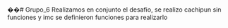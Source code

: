 ��#   G r u p o _ 6 
 Realizamos en conjunto el desafio, se realizo cachipun sin funciones y imc se definieron funciones para realizarlo
 
